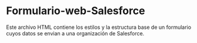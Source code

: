 # Formulario-web-Salesforce

Este archivo HTML contiene los estilos y la estructura base de un formulario cuyos datos se envian a una organización de Salesforce.
